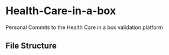 # Health-Care-in-a-box
Personal Commits to the Health Care in a box validation platform  

## File Structure

